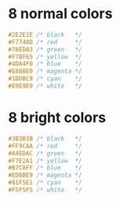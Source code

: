8 normal colors
=====================
```css
#2E2E2E	/* black   */
#F7748D	/* red     */
#76EDA3	/* green   */
#F7BF65	/* yellow  */
#4DA4F0	/* blue    */
#E88BE0	/* magenta */
#1DDBC9	/* cyan    */
#E9E9E9	/* white   */
```

8 bright colors
=====================
```css
#3B3B3B	/* black   */
#FF9CAA	/* red     */
#A4EDAC	/* green   */
#F7E2A1	/* yellow  */
#B7C8FF	/* blue    */
#EDBBE9	/* magenta */
#81F5E1	/* cyan    */
#F5F5F5	/* white   */
```
